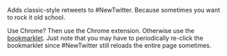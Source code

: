 Adds classic-style retweets to #NewTwitter. Because sometimes you want to rock it old school.

Use Chrome? Then use the Chrome extension. Otherwise use the <a href='javascript:var script = document.createElement("script"); script.type = "text/javascript"; script.src = "http://github.com/jonpierce/classic-retweet/raw/master/classic-retweet.js"; document.getElementsByTagName("body")[0].appendChild(script)'>bookmarklet</a>. Just note that you may have to periodically re-click the bookmarklet since #NewTwitter still reloads the entire page sometimes.